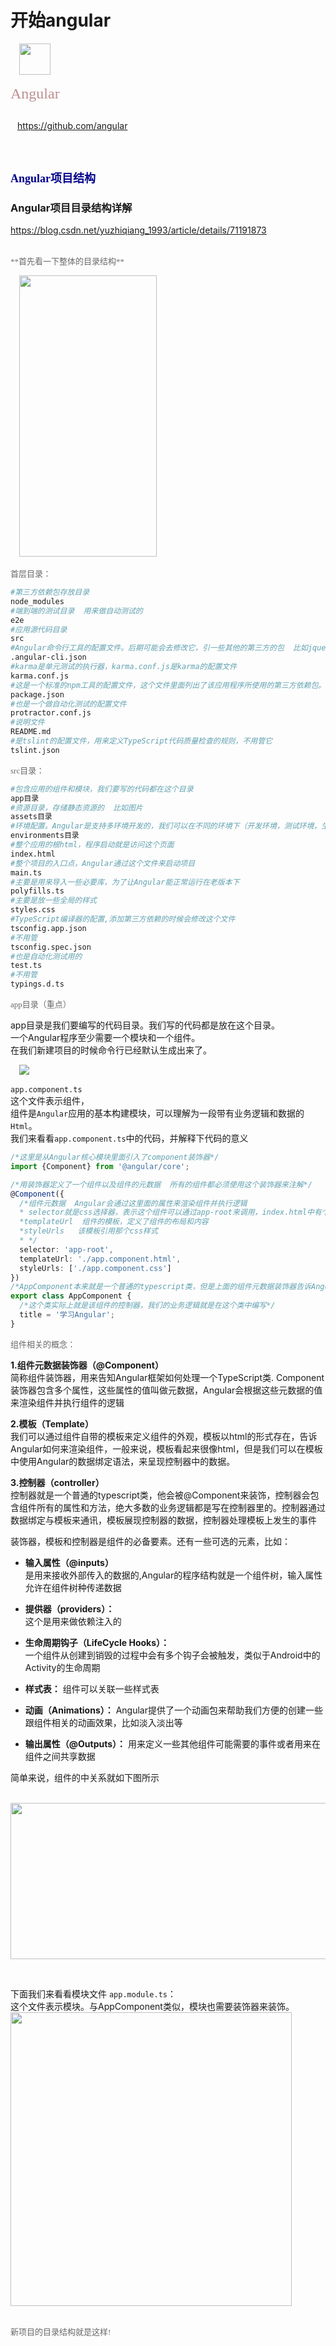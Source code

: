
# **开始angular**

&emsp;<img src="https://avatars.githubusercontent.com/u/139426?s=200&v=4"  height="50" width="50">

<font face="Meiryo UI" size="5" color=#BC8F8F>
 Angular
</font>  

##  
&ensp; https://github.com/angular 

<br/>

## <font face="Meiryo UI" size="4" color=#00008B> 
**Angular项目结构**
</font>  

### **Angular项目目录结构详解**  
https://blog.csdn.net/yuzhiqiang_1993/article/details/71191873

<br/>

<font face="Meiryo UI" size="2" color=#696969>
**首先看一下整体的目录结构**  
</font>

&emsp;<img src="https://github.com/jinnicn/imgdelivery/blob/main/delivery-md/1.png?raw=true" height="450" width="220">

<font face="Meiryo UI" size="2" color=#696969>
首层目录：
</font>

``` bash
#第三方依赖包存放目录
node_modules
#端到端的测试目录  用来做自动测试的
e2e
#应用源代码目录  
src	
#Angular命令行工具的配置文件。后期可能会去修改它，引一些其他的第三方的包  比如jquery等
.angular-cli.json
#karma是单元测试的执行器，karma.conf.js是karma的配置文件
karma.conf.js
#这是一个标准的npm工具的配置文件，这个文件里面列出了该应用程序所使用的第三方依赖包。实际上我们在新建项目的时候，等了半天就是在下载第三方依赖包。下载完成后会放在node_modules这个目录中，后期我们可能会修改这个文件。
package.json
#也是一个做自动化测试的配置文件
protractor.conf.js
#说明文件
README.md
#是tslint的配置文件，用来定义TypeScript代码质量检查的规则，不用管它
tslint.json
``` 

<font face="Meiryo UI" size="2" color=#696969>
src目录：
</font>

``` bash
#包含应用的组件和模块，我们要写的代码都在这个目录
app目录
#资源目录，存储静态资源的  比如图片
assets目录
#环境配置。Angular是支持多环境开发的，我们可以在不同的环境下（开发环境，测试环境，生产环境）共用一套代码，主要用来配置环境的
environments目录
#整个应用的根html，程序启动就是访问这个页面
index.html
#整个项目的入口点，Angular通过这个文件来启动项目
main.ts
#主要是用来导入一些必要库，为了让Angular能正常运行在老版本下	
polyfills.ts
#主要是放一些全局的样式
styles.css
#TypeScript编译器的配置,添加第三方依赖的时候会修改这个文件
tsconfig.app.json
#不用管
tsconfig.spec.json
#也是自动化测试用的
test.ts
#不用管
typings.d.ts
``` 

<font face="Meiryo UI" size="2" color=#696969>
app目录（重点）
</font>

app目录是我们要编写的代码目录。我们写的代码都是放在这个目录。  
一个Angular程序至少需要一个模块和一个组件。  
在我们新建项目的时候命令行已经默认生成出来了。

&emsp;<img src="https://github.com/jinnicn/imgdelivery/blob/main/delivery-md/2.png?raw=true">

```app.component.ts```  
这个文件表示组件，  
组件是```Angular```应用的基本构建模块，可以理解为一段带有业务逻辑和数据的```Html```。  
我们来看看```app.component.ts```中的代码，并解释下代码的意义

```ts
/*这里是从Angular核心模块里面引入了component装饰器*/
import {Component} from '@angular/core';

/*用装饰器定义了一个组件以及组件的元数据  所有的组件都必须使用这个装饰器来注解*/
@Component({
  /*组件元数据  Angular会通过这里面的属性来渲染组件并执行逻辑
  * selector就是css选择器，表示这个组件可以通过app-root来调用，index.html中有个<app-root>Loading...</app-root>标签，这个标签用来展示该组件的内容
  *templateUrl  组件的模板，定义了组件的布局和内容
  *styleUrls   该模板引用那个css样式
  * */
  selector: 'app-root',
  templateUrl: './app.component.html',
  styleUrls: ['./app.component.css']
})
/*AppComponent本来就是一个普通的typescript类，但是上面的组件元数据装饰器告诉Angular，AppComponent是一个组件，需要把一些元数据附加到这个类上，Angular就会把AppComponent当组件来处理*/
export class AppComponent {
  /*这个类实际上就是该组件的控制器，我们的业务逻辑就是在这个类中编写*/
  title = '学习Angular';
}
```
<font face="Meiryo UI" size="2" color=#696969>
组件相关的概念：
</font>  

**1.组件元数据装饰器（@Component）**  
简称组件装饰器，用来告知Angular框架如何处理一个TypeScript类.
Component装饰器包含多个属性，这些属性的值叫做元数据，Angular会根据这些元数据的值来渲染组件并执行组件的逻辑

**2.模板（Template）**  
我们可以通过组件自带的模板来定义组件的外观，模板以html的形式存在，告诉Angular如何来渲染组件，一般来说，模板看起来很像html，但是我们可以在模板中使用Angular的数据绑定语法，来呈现控制器中的数据。

**3.控制器（controller）**  
控制器就是一个普通的typescript类，他会被@Component来装饰，控制器会包含组件所有的属性和方法，绝大多数的业务逻辑都是写在控制器里的。控制器通过数据绑定与模板来通讯，模板展现控制器的数据，控制器处理模板上发生的事件

装饰器，模板和控制器是组件的必备要素。还有一些可选的元素，比如：

* **输入属性（@inputs）**  
是用来接收外部传入的数据的,Angular的程序结构就是一个组件树，输入属性允许在组件树种传递数据

* **提供器（providers）：**  
这个是用来做依赖注入的

* **生命周期钩子（LifeCycle Hooks）：**  
一个组件从创建到销毁的过程中会有多个钩子会被触发，类似于Android中的Activity的生命周期

* **样式表：**
组件可以关联一些样式表

* **动画（Animations）：**
Angular提供了一个动画包来帮助我们方便的创建一些跟组件相关的动画效果，比如淡入淡出等

* **输出属性（@Outputs）：**
用来定义一些其他组件可能需要的事件或者用来在组件之间共享数据

简单来说，组件的中关系就如下图所示

&emsp;<img src="https://github.com/jinnicn/imgdelivery/blob/main/delivery-md/3.png?raw=true" height="250" width="600">

<br/>

下面我们来看看模块文件
```app.module.ts```：  
这个文件表示模块。与AppComponent类似，模块也需要装饰器来装饰。
&emsp;<img src="https://github.com/jinnicn/imgdelivery/blob/main/delivery-md/4.png?raw=true" height="470" width="450">

<br/>

<font face="Meiryo UI" size="2" color=#696969>
新项目的目录结构就是这样!
</font>  

#
<br/>



